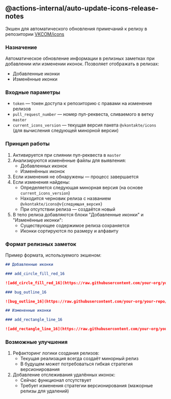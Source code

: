 ## @actions-internal/auto-update-icons-release-notes

Экшен для автоматического обновления примечаний к релизу в репозитории [VKCOM/icons](https://github.com/VKCOM/icons)

### Назначение

Автоматическое обновление информации в релизных заметках при добавлении или изменении иконок. Позволяет отображать в релизах:
- Добавленные иконки
- Изменённые иконки

### Входные параметры

- `token` — токен доступа к репозиторию с правами на изменение релизов
- `pull_request_number` — номер пул-реквеста, сливаемого в ветку `master`
- `current_icons_version` — текущая версия пакета `@vkontakte/icons` (для вычисления следующей минорной версии)

### Принцип работы

1. Активируется при слиянии пул-реквеста в `master`
2. Анализируются изменённые файлы для выявления:
    - Добавленных иконок
    - Изменённых иконок
3. Если изменения не обнаружены — процесс завершается
4. Если изменения найдены:
    - Определяется следующая минорная версия (на основе `current_icons_version`)
    - Находится черновик релиза с названием `@vkontakte/icons@v{следующая_версия}`
    - При отсутствии релиза — создаётся новый
5. В тело релиза добавляются блоки "Добавленные иконки" и "Изменённые иконки":
    - Существующее содержимое релиза сохраняется
    - Иконки сортируются по размеру и алфавиту

### Формат релизных заметок

Пример формата, используемого экшеном:

```markdown
## Добавленные иконки

### add_circle_fill_red_16

![add_circle_fill_red_16](https://raw.githubusercontent.com/your-org/your-repo/commit-sha/packages/icons/src/svg/16/add_circle_fill_red_16.svg)

### bug_outline_16

![bug_outline_16](https://raw.githubusercontent.com/your-org/your-repo/commit-sha/packages/icons/src/svg/16/bug_outline_16.svg)

## Измененные иконки

### add_rectangle_line_16

![add_rectangle_line_16](https://raw.githubusercontent.com/your-org/your-repo/commit-sha/packages/icons/src/svg/16/add_rectangle_line_16.svg)
```

### Возможные улучшения

1. Рефакторинг логики создания релизов:
    - Текущая реализация всегда создаёт минорный релиз
    - В будущем может потребоваться гибкая стратегия версионирования
2. Добавление отслеживания удалённых иконок:
    - Сейчас функционал отсутствует
    - Требует изменения стратегии версионирования (мажорные релизы для удалений)
